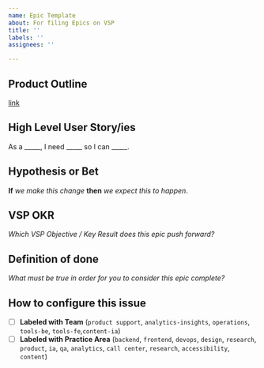 ```yaml
---
name: Epic Template
about: For filing Epics on VSP
title: ''
labels: ''
assignees: ''

---
```


## Product Outline
[link]()

## High Level User Story/ies
As a _____, I need _____ so I can _____.

## Hypothesis or Bet
**If** _we make this change_ **then** _we expect this to happen_.

## VSP OKR
_Which VSP Objective / Key Result does this epic push forward?_

## Definition of done
_What must be true in order for you to consider this epic complete?_

## How to configure this issue
- [ ] **Labeled with Team** (`product support`, `analytics-insights`, `operations`, `tools-be`, `tools-fe`,`content-ia`)
- [ ] **Labeled with Practice Area** (`backend`, `frontend`, `devops`, `design`, `research`, `product`, `ia`, `qa`, `analytics`, `call center`, `research`, `accessibility`, `content`)
